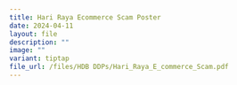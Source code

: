 ```yaml
---
title: Hari Raya Ecommerce Scam Poster
date: 2024-04-11
layout: file
description: ""
image: ""
variant: tiptap
file_url: /files/HDB DDPs/Hari_Raya_E_commerce_Scam.pdf
---
```

